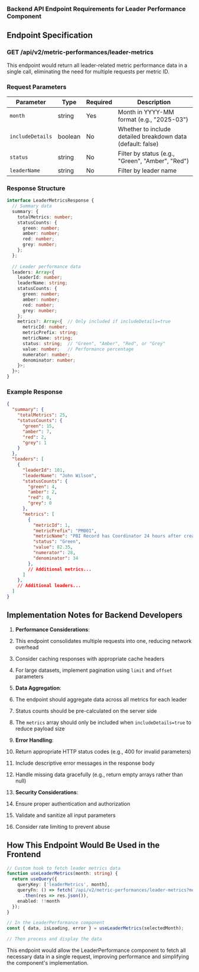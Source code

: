 ### Backend API Endpoint Requirements for Leader Performance Component

## Endpoint Specification

### GET /api/v2/metric-performances/leader-metrics

This endpoint would return all leader-related metric performance data in a single call, eliminating the need for multiple requests per metric ID.

### Request Parameters

| Parameter | Type | Required | Description
|-----|-----|-----|-----
| `month` | string | Yes | Month in YYYY-MM format (e.g., "2025-03")
| `includeDetails` | boolean | No | Whether to include detailed breakdown data (default: false)
| `status` | string | No | Filter by status (e.g., "Green", "Amber", "Red")
| `leaderName` | string | No | Filter by leader name


### Response Structure

```typescript
interface LeaderMetricsResponse {
  // Summary data
  summary: {
    totalMetrics: number;
    statusCounts: {
      green: number;
      amber: number;
      red: number;
      grey: number;
    };
  };
  
  // Leader performance data
  leaders: Array<{
    leaderId: number;
    leaderName: string;
    statusCounts: {
      green: number;
      amber: number;
      red: number;
      grey: number;
    };
    metrics?: Array<{  // Only included if includeDetails=true
      metricId: number;
      metricPrefix: string;
      metricName: string;
      status: string;  // "Green", "Amber", "Red", or "Grey"
      value: number;   // Performance percentage
      numerator: number;
      denominator: number;
    }>;
  }>;
}
```

### Example Response

```json
{
  "summary": {
    "totalMetrics": 25,
    "statusCounts": {
      "green": 15,
      "amber": 7,
      "red": 2,
      "grey": 1
    }
  },
  "leaders": [
    {
      "leaderId": 101,
      "leaderName": "John Wilson",
      "statusCounts": {
        "green": 4,
        "amber": 2,
        "red": 0,
        "grey": 0
      },
      "metrics": [
        {
          "metricId": 1,
          "metricPrefix": "PM001",
          "metricName": "PBI Record has Coordinator 24 hours after creation PBI",
          "status": "Green",
          "value": 82.35,
          "numerator": 28,
          "denominator": 34
        },
        // Additional metrics...
      ]
    },
    // Additional leaders...
  ]
}
```

## Implementation Notes for Backend Developers

1. **Performance Considerations**:

1. This endpoint consolidates multiple requests into one, reducing network overhead
2. Consider caching responses with appropriate cache headers
3. For large datasets, implement pagination using `limit` and `offset` parameters



2. **Data Aggregation**:

1. The endpoint should aggregate data across all metrics for each leader
2. Status counts should be pre-calculated on the server side
3. The `metrics` array should only be included when `includeDetails=true` to reduce payload size



3. **Error Handling**:

1. Return appropriate HTTP status codes (e.g., 400 for invalid parameters)
2. Include descriptive error messages in the response body
3. Handle missing data gracefully (e.g., return empty arrays rather than null)



4. **Security Considerations**:

1. Ensure proper authentication and authorization
2. Validate and sanitize all input parameters
3. Consider rate limiting to prevent abuse





## How This Endpoint Would Be Used in the Frontend

```typescript
// Custom hook to fetch leader metrics data
function useLeaderMetrics(month: string) {
  return useQuery({
    queryKey: ['leaderMetrics', month],
    queryFn: () => fetch(`/api/v2/metric-performances/leader-metrics?month=${month}`)
      .then(res => res.json()),
    enabled: !!month
  });
}

// In the LeaderPerformance component
const { data, isLoading, error } = useLeaderMetrics(selectedMonth);

// Then process and display the data
```

This endpoint would allow the LeaderPerformance component to fetch all necessary data in a single request, improving performance and simplifying the component's implementation.